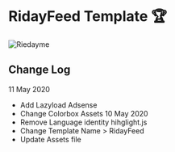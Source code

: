 # RidayFeed Template :trophy:

![Riedayme](https://github.com/riedayme/Blogger/blob/master/RidayFeed/preview.png?raw=true)

## Change Log
11 May 2020
* Add Lazyload Adsense
* Change Colorbox Assets
10 May 2020
* Remove Language identity hihglight.js
* Change Template Name > RidayFeed
* Update Assets file
